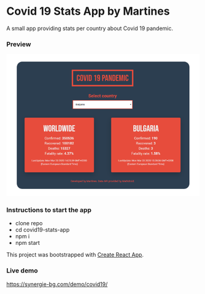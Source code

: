 # Covid 19 Stats App by Martines

A small app providing stats per country about Covid 19 pandemic.

### Preview

![App Preview](./preview/covid19-app-preview.png)

### Instructions to start the app

- clone repo
- cd covid19-stats-app
- npm i
- npm start

This project was bootstrapped with [Create React App](https://github.com/facebook/create-react-app).

### Live demo
https://synergie-bg.com/demo/covid19/ 

